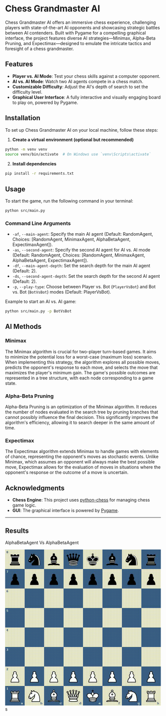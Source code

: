 
# Chess Grandmaster AI

Chess Grandmaster AI offers an immersive chess experience, challenging players with state-of-the-art AI opponents and showcasing strategic battles between AI contenders. Built with Pygame for a compelling graphical interface, the project features diverse AI strategies—Minimax, Alpha-Beta Pruning, and Expectimax—designed to emulate the intricate tactics and foresight of a chess grandmaster.

## Features

- **Player vs. AI Mode**: Test your chess skills against a computer opponent.
- **AI vs. AI Mode**: Watch two AI agents compete in a chess match.
- **Customizable Difficulty**: Adjust the AI's depth of search to set the difficulty level.
- **Graphical User Interface**: A fully interactive and visually engaging board to play on, powered by Pygame.

## Installation

To set up Chess Grandmaster AI on your local machine, follow these steps:

1. **Create a virtual environment (optional but recommended)**

```bash
python -m venv venv
source venv/bin/activate  # On Windows use `venv\Scripts\activate`
```

2. **Install dependencies**

```bash
pip install -r requirements.txt
```

## Usage

To start the game, run the following command in your terminal:

```bash
python src/main.py
```

### Command Line Arguments

- `-af`, `--main-agent`: Specify the main AI agent (Default: RandomAgent, Choices: [RandomAgent, MinimaxAgent, AlphaBetaAgent, ExpectimaxAgent]).
- `-as`, `--second-agent`: Specify the second AI agent for AI vs. AI mode (Default: RandomAgent, Choices: [RandomAgent, MinimaxAgent, AlphaBetaAgent, ExpectimaxAgent]).
- `-df`, `--main-agent-depth`: Set the search depth for the main AI agent (Default: 2).
- `-ds`, `--second-agent-depth`: Set the search depth for the second AI agent (Default: 2).
- `-p`, `--play-type`: Choose between Player vs. Bot (`PlayerVsBot`) and Bot vs. Bot (`BotVsBot`) modes (Default: PlayerVsBot).

Example to start an AI vs. AI game:

```bash
python src/main.py -p BotVsBot
```

## AI Methods

### Minimax

The Minimax algorithm is crucial for two-player turn-based games. It aims to minimize the potential loss for a worst-case (maximum loss) scenario. When implementing this strategy, the algorithm explores all possible moves, predicts the opponent's response to each move, and selects the move that maximizes the player's minimum gain. The game's possible outcomes are represented in a tree structure, with each node corresponding to a game state.

### Alpha-Beta Pruning

Alpha-Beta Pruning is an optimization of the Minimax algorithm. It reduces the number of nodes evaluated in the search tree by pruning branches that cannot possibly influence the final decision. This significantly improves the algorithm's efficiency, allowing it to search deeper in the same amount of time.

### Expectimax

The Expectimax algorithm extends Minimax to handle games with elements of chance, representing the opponent's moves as stochastic events. Unlike Minimax, which assumes an opponent will always make the best possible move, Expectimax allows for the evaluation of moves in situations where the opponent's response or the outcome of a move is uncertain.

## Acknowledgments

- **Chess Engine**: This project uses [python-chess](https://python-chess.readthedocs.io/en/latest/) for managing chess game logic.
- **GUI**: The graphical interface is powered by [Pygame](https://www.pygame.org/news).

---
## Results
AlphaBetaAgent Vs AlphaBetaAgent
<div align="center">
    <img src="gameplay.gif" alt="demo">
</div>
s